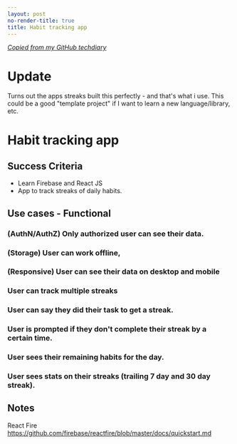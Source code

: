 ```yaml
---
layout: post
no-render-title: true
title: Habit tracking app
---
```


_[Copied from my GitHub techdiary](https://github.com/idvorkin/techdiary/blob/master/streaks.md)_

# Update

Turns out the apps streaks built this perfectly - and that's what i use. This could be a good "template project" if I want to learn a new language/library, etc.

# Habit tracking app

## Success Criteria

- Learn Firebase and React JS
- App to track streaks of daily habits.

## Use cases - Functional

### (AuthN/AuthZ) Only authorized user can see their data.

### (Storage) User can work offline,

### (Responsive) User can see their data on desktop and mobile

### User can track multiple streaks

### User can say they did their task to get a streak.

### User is prompted if they don't complete their streak by a certain time.

### User sees their remaining habits for the day.

### User sees stats on their streaks (trailing 7 day and 30 day streak).

## Notes

React Fire
https://github.com/firebase/reactfire/blob/master/docs/quickstart.md
